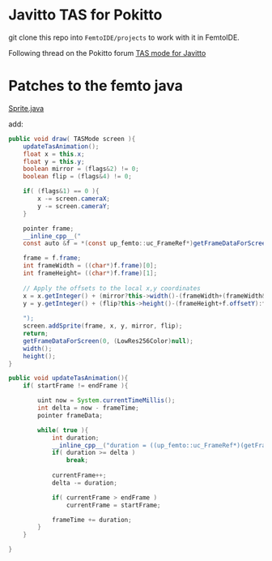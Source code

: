 # Javitto TAS for Pokitto

git clone this repo into `FemtoIDE/projects` to work with it in FemtoIDE.

Following thread on the Pokitto forum [TAS mode for Javitto](https://talk.pokitto.com/t/tas-mode-for-javitto-development-thread)


# Patches to the femto java

[Sprite.java](https://github.com/felipemanga/FemtoIDE/blob/master/javacompiler/femto/Sprite.java)

add:

```Java
public void draw( TASMode screen ){
	updateTasAnimation();
	float x = this.x;
	float y = this.y;
	boolean mirror = (flags&2) != 0;
	boolean flip = (flags&4) != 0;

	if( (flags&1) == 0 ){
	    x -= screen.cameraX;
	    y -= screen.cameraY;
	}

	pointer frame;
	__inline_cpp__("
	const auto &f = *(const up_femto::uc_FrameRef*)getFrameDataForScreen(currentFrame, (up_femto::up_mode::uc_LowRes256Color*)nullptr);

	frame = f.frame;
	int frameWidth = ((char*)f.frame)[0];
	int frameHeight= ((char*)f.frame)[1];
	
	// Apply the offsets to the local x,y coordinates
	x = x.getInteger() + (mirror?this->width()-(frameWidth+(frameWidth&1)+f.offsetX):f.offsetX);
	y = y.getInteger() + (flip?this->height()-(frameHeight+f.offsetY):f.offsetY);
	
	");
	screen.addSprite(frame, x, y, mirror, flip);
	return;
	getFrameDataForScreen(0, (LowRes256Color)null);
	width();
	height();
}

public void updateTasAnimation(){
    if( startFrame != endFrame ){

        uint now = System.currentTimeMillis();
        int delta = now - frameTime;
        pointer frameData;

        while( true ){
            int duration;
            __inline_cpp__("duration = ((up_femto::uc_FrameRef*)(getFrameDataForScreen(currentFrame, (up_femto::up_mode::uc_LowRes256Color*)nullptr)))->duration");
            if( duration >= delta )
                break;
            
            currentFrame++;
            delta -= duration;

            if( currentFrame > endFrame )
                currentFrame = startFrame;

            frameTime += duration;
        }
    }

}
    
```